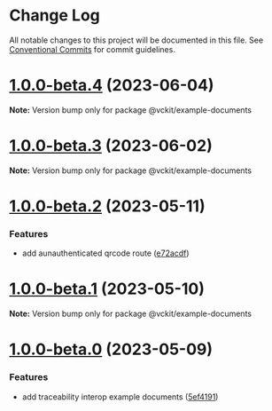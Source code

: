 # Change Log

All notable changes to this project will be documented in this file.
See [Conventional Commits](https://conventionalcommits.org) for commit guidelines.

# [1.0.0-beta.4](https://github.com/uncefact/project-vckit/compare/v1.0.0-beta.3...v1.0.0-beta.4) (2023-06-04)

**Note:** Version bump only for package @vckit/example-documents

# [1.0.0-beta.3](https://github.com/uncefact/project-vckit/compare/v1.0.0-beta.2...v1.0.0-beta.3) (2023-06-02)

**Note:** Version bump only for package @vckit/example-documents

# [1.0.0-beta.2](https://github.com/uncefact/project-vckit/compare/v1.0.0-beta.1...v1.0.0-beta.2) (2023-05-11)

### Features

- add aunauthenticated qrcode route ([e72acdf](https://github.com/uncefact/project-vckit/commit/e72acdfff034ef414bb4f385e039979da623cf1e))

# [1.0.0-beta.1](https://github.com/uncefact/project-vckit/compare/v1.0.0-beta.0...v1.0.0-beta.1) (2023-05-10)

**Note:** Version bump only for package @vckit/example-documents

# [1.0.0-beta.0](https://github.com/uncefact/project-vckit/compare/v0.3.0...v1.0.0-beta.0) (2023-05-09)

### Features

- add traceability interop example documents ([5ef4191](https://github.com/uncefact/project-vckit/commit/5ef41918e772ebe4e94715c3f884e0872a27caeb))
